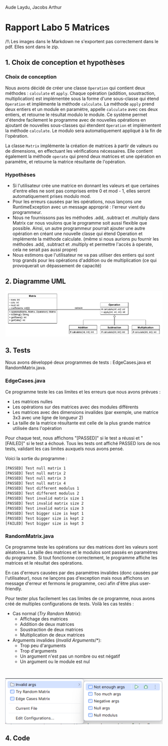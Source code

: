 Aude Laydu, Jacobs Arthur

# Rapport Labo 5 Matrices

/!\ Les images dans le Markdown ne s'exportent pas correctement dans le pdf. Elles sont dans le zip.

## 1. Choix de conception et hypothèses

### Choix de conception

Nous avons décidé de créer une classe `Operation` qui contient deux méthodes : `calculate` et `apply`. Chaque
opération (addition, soustraction, multiplication) est implémentée sous la forme d'une sous-classe qui étend `Operation`
et implémente la méthode `calculate`. La méthode `apply` prend deux entiers et un module en paramètre, appelle
`calculate` avec ces deux entiers, et retourne le résultat modulo le module.
Ce système permet d'étendre facilement le programme avec de nouvelles opérations en ajoutant de nouvelles sous-classes
qui étendent `Operation` et implémentent la méthode `calculate`. Le modulo sera automatiquement appliqué à la fin de
l'opération.

La classe `Matrix` implémente la création de matrices à partir de valeurs ou de dimensions, en effectuant les
vérifications nécessaires. Elle contient également la méthode `operate` qui prend deux matrices et une opération en
paramètre, et retourne la matrice résultante de l'opération.

### Hypothèses

- Si l'utilisateur crée une matrice en donnant les valeurs et que certaines d'entre elles ne sont pas comprises entre 0
  et mod - 1, elles seront automatiquement prises modulo mod.
- Pour les erreurs causées par les opérations, nous lançons une RuntimeException avec un message approprié : l'erreur
  vient du programmeur.
- Nous ne fournissons pas les méthodes .add, .subtract et .multiply dans Matrix car nous voulons que le programme soit
  aussi flexible que possible. Ainsi, un autre programmeur pourrait ajouter une autre opération en créant une nouvelle
  classe qui étend Operation et implémente la méthode calculate. (même si nous aurions pu fournir les méthodes .add,
  .subtract et .multiply et permettre l'accès à operate, cela ne serait pas aussi propre)
- Nous estimons que l'utilisateur ne va pas utiliser des entiers qui sont trop grands pour les opérations d'addition ou
  de multiplication (ce qui provoquerait un dépassement de capacité)

## 2. Diagramme UML

![UML](./diagram_UML.png "UML")

## 3. Tests

Nous avons développé deux programmes de tests : EdgeCases.java et RandomMatrix.java.

### EdgeCases.java

Ce programme teste les cas limites et les erreurs que nous avons prévues :

- Les matrices nulles
- Les opérations sur des matrices avec des modules différents
- Les matrices avec des dimensions invalides (par exemple, une matrice 3x3 avec une ligne de longueur 2)
- La taille de la matrice résultante est celle de la plus grande matrice utilisée dans l'opération

Pour chaque test, nous affichons "[PASSED]" si le test a réussi et "[FAILED]" si le test a échoué. Tous les tests ont
affiché PASSED lors de nos tests, validant les cas limites auxquels nous avons pensé.

Voici la sortie du programme :

```text
[PASSED] Test null matrix 1
[PASSED] Test null matrix 2
[PASSED] Test null matrix 3
[PASSED] Test null matrix 4
[PASSED] Test different modulus 1
[PASSED] Test different modulus 2
[PASSED] Test invalid matrix size 1
[PASSED] Test invalid matrix size 2
[PASSED] Test invalid matrix size 3
[PASSED] Test bigger size is kept 1
[PASSED] Test bigger size is kept 2
[FAILED] Test bigger size is kept 3
```

### RandomMatrix.java

Ce programme teste les opérations sur des matrices dont les valeurs sont aléatoires. La taille des matrices et le
modulos sont passés en paramètres du programme.
Si tout fonctionne correctement, le programme affiche les matrices et le résultat des opérations.

En cas d'erreurs causées par des paramètres invalides (donc causées par l'utilisateur), nous ne lançons pas d'exception
mais nous affichons un message d'erreur et fermons le programme, ceci afin d'être plus user-friendly.

Pour tester plus facilement les cas limites de ce programme, nous avons créé de multiples configurations de tests. Voilà
les cas testés :

- Cas normal (_Try Random Matrix_):
    - Affichage des matrices
    - Addition de deux matrices
    - Soustraction de deux matrices
    - Multiplication de deux matrices
- Arguments invalides (_Invalid Arguments_/*):
    - Trop peu d'arguments
    - Trop d'arguments
    - Un argument n'est pas un nombre ou est négatif
    - Un argument ou le module est nul

<br>

![configs](./run_configs.png "Run configurations")

## 4. Code